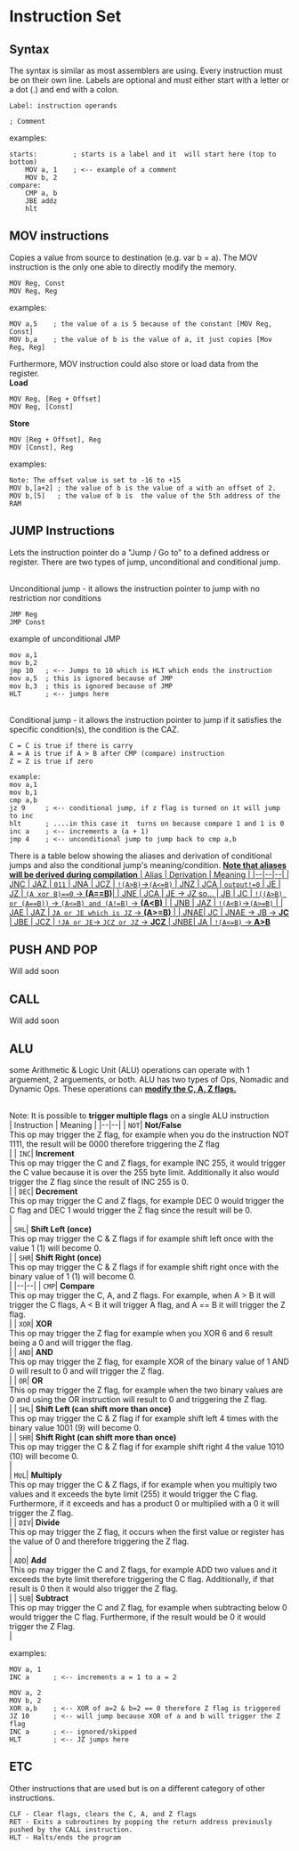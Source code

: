 # Instruction Set
## Syntax
The syntax is similar as most assemblers are using. Every instruction must be on their own line. Labels are optional and must either start with a letter or a dot (.) and end with a colon.
```
Label: instruction operands   

; Comment
```

examples:
```
starts:         ; starts is a label and it  will start here (top to bottom)
	MOV a, 1    ; <-- example of a comment
	MOV b, 2
compare:
	CMP a, b
	JBE addz
	hlt
```
## MOV instructions
Copies a value from source to destination (e.g. var b = a). The MOV instruction is the only one able to directly modify the memory.
```
MOV Reg, Const
MOV Reg, Reg
```
examples: 
```
MOV a,5    ; the value of a is 5 because of the constant [MOV Reg, Const]
MOV b,a    ; the value of b is the value of a, it just copies [Mov Reg, Reg]
```
Furthermore, MOV instruction could also store or load data from the register.
<br /> **Load** <br />
```
MOV Reg, [Reg + Offset]
MOV Reg, [Const]
```
**Store**
```
MOV [Reg + Offset], Reg
MOV [Const], Reg
```
examples:
```
Note: The offset value is set to -16 to +15
MOV b,[a+2] ; the value of b is the value of a with an offset of 2.
MOV b,[5]   ; the value of b is  the value of the 5th address of the RAM
```

## JUMP Instructions
Lets the instruction pointer do a "Jump / Go to" to a defined address or register. There are two types of jump, unconditional and conditional jump.

<br /> Unconditional jump - it allows the instruction pointer to jump with no restriction nor conditions <br />
```
JMP Reg
JMP Const
```
example of unconditional JMP
```
mov a,1  
mov b,2  
jmp 10   ; <-- Jumps to 10 which is HLT which ends the instruction
mov a,5  ; this is ignored because of JMP
mov b,3  ; this is ignored because of JMP
HLT      ; <-- jumps here
```
<br /> Conditional jump - it allows the instruction pointer to jump if it satisfies the specific condition(s), the condition is the CAZ. <br />
```
C = C is true if there is carry
A = A is true if A > B after CMP (compare) instruction
Z = Z is true if zero 

example:
mov a,1   
mov b,1   
cmp a,b   
jz 9     ; <-- conditional jump, if z flag is turned on it will jump to inc 
hlt      ; ....in this case it  turns on because compare 1 and 1 is 0
inc a    ; <-- increments a (a + 1)
jmp 4    ; <-- unconditional jump to jump back to cmp a,b
```
There is a table below showing the aliases and derivation of conditional jumps and also the conditional jump's meaning/condition. <ins>**Note that aliases will be derived during compilation**<ins>
|   Alias   |   Derivation   |  Meaning |
|--|--|--|
|   JNC | JAZ | `011` 
|   JNA | JCZ | `!(A>B)`→`(A<=B)`
|   JNZ | JCA |  `output!=0`
|   JE  | JZ  | `(A xor B)==0` → **(A==B)**|
|   JNE | JCA |  JE → JZ so...
|   JB  | JC    | `!((A>B) or (A==B))` → `(A<=B) and (A!=B)` → **(A<B)** |
|   JNB | JAZ | `!(A<B)`→`(A>=B)` |
|   JAE | JAZ   | `JA or JE which is JZ` → **(A>=B)** |
|   JNAE| JC  | JNAE → JB → **JC**
|   JBE | JCZ | `!JA or JE`→ `JCZ or JZ` → **JCZ**
|   JNBE| JA  | `!(A<=B)` → **A>B**

## PUSH AND POP
Will add soon

## CALL
Will add soon

## ALU
some Arithmetic & Logic Unit (ALU) operations can operate with 1 arguement, 2 arguements, or both. ALU has two types of Ops, Nomadic and Dynamic Ops. These operations can <ins>**modify the C, A, Z flags.**<ins/>

<br> Note: It is possible to **trigger multiple flags** on a single ALU instruction <br/>
| Instruction | Meaning |
|--|--|
| `NOT`| **Not/False** <br> This op may trigger the Z flag, for example when you do the instruction NOT 1111, the result will be 0000 therefore triggering the Z  flag <br/>| 
| `INC`| **Increment** <br> This op may trigger the C and Z flags, for example INC 255, it would trigger the C value because it is over the 255 byte limit. Additionally it also would trigger the Z flag since the result of INC 255 is 0.   <br/> |
| `DEC`| **Decrement** <br> This op may trigger  the C and Z flags, for example DEC 0 would trigger the C flag and DEC 1 would trigger the Z flag since the result will be 0. <br/>|		
| `SHL`| **Shift Left (once)** <br> This op may trigger the C & Z flags if for example shift left once with the value 1 (1) will become 0.  <br/>|
| `SHR`| **Shift Right (once)** <br> This op may trigger the C & Z flags if for example shift right once with the binary value of 1 (1) will become 0.  <br/>|
|--|--|
| `CMP`| **Compare** <br> This op may trigger the C, A, and Z flags. For example, when A > B it will trigger the C flags, A < B it will trigger A flag, and A == B it will trigger the Z flag. <br/> |
| `XOR`| **XOR** <br> This op may trigger the Z flag for example when you XOR 6 and 6 result being a 0 and will trigger the flag. <br/> |
| `AND`| **AND** <br> This op may trigger the Z flag, for example XOR of the binary value of 1 AND 0 will result to 0 and will trigger the Z flag.<br/> |
| `OR`| **OR** <br> This op  may  trigger the Z flag, for example when the two binary values are 0 and using the OR instruction will result to 0 and triggering the Z flag.<br/>  |
| `SHL`| **Shift Left (can shift  more than once)** <br> This op may trigger the C & Z flag if for example shift left 4 times with the binary value 1001 (9) will become 0. <br/>|
| `SHR`| **Shift Right (can shift  more than once)** <br> This op may trigger the C & Z flag if for example shift right 4 the value 1010 (10) will become 0. <br/>|  
| `MUL`| **Multiply** <br> This op may trigger the C & Z flags, if for example when you multiply two values and it exceeds the byte limit (255) it would trigger the C flag. Furthermore, if it exceeds and has a product 0 or multiplied with a 0 it will trigger the Z flag. <br/>|
| `DIV`| **Divide** <br> This op may trigger the Z flag, it occurs when the first value or register has the value of 0 and therefore triggering the Z flag. <br/>  |	
| `ADD`| **Add** <br> This op may trigger the C and Z flags, for example ADD two values and it exceeds the byte limit therefore triggering the C flag. Additionally, if that result is 0 then it would also trigger the Z flag. <br/> |
| `SUB`| **Subtract** <br> This op may trigger the C and Z flag, for example when subtracting below 0 would trigger the C flag. Furthermore, if the result would be 0 it would trigger the Z Flag. <br/> |

examples:
```
MOV a, 1
INC a      ; <-- increments a = 1 to a = 2

MOV a, 2 
MOV b, 2 
XOR a,b    ; <-- XOR of a=2 & b=2 == 0 therefore Z flag is triggered
JZ 10      ; <-- will jump because XOR of a and b will trigger the Z flag
INC a      ; <-- ignored/skipped
HLT        ; <-- JZ jumps here
```

## ETC
Other instructions that are used but is on a different category of other instructions.
```
CLF - Clear flags, clears the C, A, and Z flags
RET - Exits a subroutines by popping the return address previously pushed by the CALL instruction.
HLT - Halts/ends the program
```